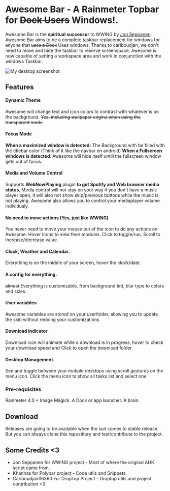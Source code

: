 # Awesome Bar - A Rainmeter Topbar for ~~Dock Users~~ Windows!.

Awesome Bar is the **spiritual successor** to WWING by [Jon Seppanen](https://github.com/jonseppanen).
Awesome Bar aims to be a complete taskbar replacement for windows for anyone that ~~uses a Dock~~ Uses windows.
Thanks to cariboudjan, we don't need to move and hide the taskbar to reserve screenspace, Awesome is now capable of setting a workspace area and work in conjunction with the windows Taskbar.

![My desktop screenshot](https://i.imgur.com/DVz2fNa.png)
## Features
#### Dynamic Theme
Awesome will change text and icon colors to contrast with whatever is on the background. 
~~Yes, including wallpaper engine when using the transparent mode~~
#### Focus Mode
**When a maximized window is detected:**
The Background with be filled with the titlebar color (Think of it like the navbar on android)
**When a Fullscreen windows is detected**:
Awesome will hide itself untill the fullscreen window gets out of focus.
#### Media and Volume Control
Supports **WebNowPlaying** plugin **to get Spotify and Web browser media status**, Media control will not stay on your way if you don't have a music player open, it will also not show skip/previous buttons while the music is not playing. Awesome also allows you to control your mediaplayer volume individualy.
#### No need to move actions (Yes, just like WWING)
You never need to move your mouse out of the icon to do any actions on Awesome.
Hover Icons to view their modules.
Click to toggle/run.
Scroll to increase/decrease value.
#### Clock, Weather and Calendar.
Everything is on the middle of your screen, hover the clock/date.

#### A config for everything.
~~almost~~ Everything is customizable, from background tint, blur type to colors and sizes.

#### User variables
Awesome variables are stored on your userfolder, allowing you to update the skin without redoing your customizations

#### Download indicator
Download icon will animate while a download is in progress, hover to check your download speed and Click to open the download folder.

#### Desktop Management.
See and toggle between your mutiple desktops using scroll gestures on the menu icon.
Click the menu icon to show all tasks list and select one


### Pre-requisites
Rainmeter 4.0 +
Image Magick.
A Dock or app launcher.
A brain.


## Download

Releases are going to be available when the suit comes to stable release. But you can always clone this repostitory and test/contribute to the project.


## Some Credits <3

* Jon Seppanen for WWING project - Most of where the original AHK script came from.
* Khanhas for Polybar project - Code utils and Snippets.
* Cariboudjan#6360 For DropTop Project - Droptop utils and project contribution <3

